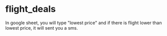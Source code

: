 # flight_deals
In google sheet, you will type "lowest price" and if there is flight lower than lowest price, it will sent you a sms. 
